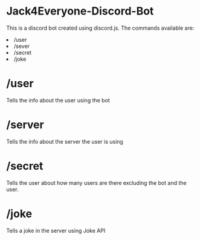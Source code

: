 # Jack4Everyone-Discord-Bot

This is a discord bot created using discord.js. The commands available are:
<li>/user</li>
<li>/sever</li>
<li>/secret</li>
<li>/joke</li>

# /user
Tells the info about the user using the bot

# /server
Tells the info about the server the user is using 

# /secret
Tells the user about how many users are there excluding the bot and the user.

# /joke
Tells a joke in the server using Joke API

